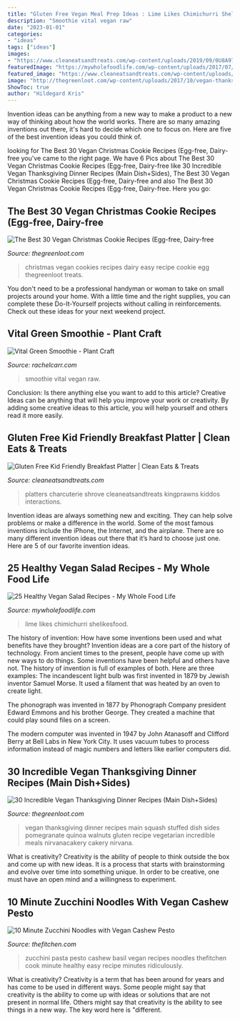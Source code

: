 ```yaml
---
title: "Gluten Free Vegan Meal Prep Ideas : Lime Likes Chimichurri Shelikesfood"
description: "Smoothie vital vegan raw"
date: "2023-01-01"
categories:
- "ideas"
tags: ["ideas"]
images:
- "https://www.cleaneatsandtreats.com/wp-content/uploads/2019/09/0U8A9700-e1569381895368.jpg"
featuredImage: "https://mywholefoodlife.com/wp-content/uploads/2017/07/chopped-salad-8286.jpg"
featured_image: "https://www.cleaneatsandtreats.com/wp-content/uploads/2019/09/0U8A9700-e1569381895368.jpg"
image: "http://thegreenloot.com/wp-content/uploads/2017/10/vegan-thanksgiving-dinner-recipes-17.jpg"
ShowToc: true
author: "Hildegard Kris"
---
```



Invention ideas can be anything from a new way to make a product to a new way of thinking about how the world works. There are so many amazing inventions out there, it's hard to decide which one to focus on. Here are five of the best invention ideas you could think of.

	

		
looking for The Best 30 Vegan Christmas Cookie Recipes (Egg-free, Dairy-free you've came to the right page. We have 6 Pics about The Best 30 Vegan Christmas Cookie Recipes (Egg-free, Dairy-free like 30 Incredible Vegan Thanksgiving Dinner Recipes (Main Dish+Sides), The Best 30 Vegan Christmas Cookie Recipes (Egg-free, Dairy-free and also The Best 30 Vegan Christmas Cookie Recipes (Egg-free, Dairy-free. Here you go:
		
    
## The Best 30 Vegan Christmas Cookie Recipes (Egg-free, Dairy-free

<img loading=lazy src="https://thegreenloot.com/wp-content/uploads/2017/10/vegan-christmas-cookies-egg-dairy-free-recipes-site.png" onerror="this.onerror=null;this.src='https://tse3.mm.bing.net/th?id=OIP.v4-1PZfZ78Ni_jK7P5pRfwHaD4&amp;pid=15.1';" alt="The Best 30 Vegan Christmas Cookie Recipes (Egg-free, Dairy-free">

_Source: thegreenloot.com_

>christmas vegan cookies recipes dairy easy recipe cookie egg thegreenloot treats. 

	

You don't need to be a professional handyman or woman to take on small projects around your home. With a little time and the right supplies, you can complete these Do-It-Yourself projects without calling in reinforcements. Check out these ideas for your next weekend project.

    
## Vital Green Smoothie - Plant Craft

<img loading=lazy src="https://www.rachelcarr.com/wp-content/uploads/2018/12/vital-green-smoothie-1024px-2.jpg" onerror="this.onerror=null;this.src='https://tse2.mm.bing.net/th?id=OIP.1mMm0RZuLp4TTmqN32MWkwHaLH&amp;pid=15.1';" alt="Vital Green Smoothie - Plant Craft">

_Source: rachelcarr.com_

>smoothie vital vegan raw. 

	

Conclusion: Is there anything else you want to add to this article?
Creative Ideas can be anything that will help you improve your work or creativity. By adding some creative ideas to this article, you will help yourself and others read it more easily.

    
## Gluten Free Kid Friendly Breakfast Platter | Clean Eats &amp; Treats

<img loading=lazy src="https://www.cleaneatsandtreats.com/wp-content/uploads/2019/09/0U8A9700-e1569381895368.jpg" onerror="this.onerror=null;this.src='https://tse2.mm.bing.net/th?id=OIP.a7yD11r-Z-xIgXshMiI9EQHaLH&amp;pid=15.1';" alt="Gluten Free Kid Friendly Breakfast Platter | Clean Eats &amp; Treats">

_Source: cleaneatsandtreats.com_

>platters charcuterie shrove cleaneatsandtreats kingprawns kiddos interactions. 

	

Invention ideas are always something new and exciting. They can help solve problems or make a difference in the world. Some of the most famous inventions include the iPhone, the Internet, and the airplane. There are so many different invention ideas out there that it’s hard to choose just one. Here are 5 of our favorite invention ideas.

    
## 25 Healthy Vegan Salad Recipes - My Whole Food Life

<img loading=lazy src="https://mywholefoodlife.com/wp-content/uploads/2017/07/chopped-salad-8286.jpg" onerror="this.onerror=null;this.src='https://tse3.mm.bing.net/th?id=OIP.1J__by9z7x9G1xBdKkqPowHaLG&amp;pid=15.1';" alt="25 Healthy Vegan Salad Recipes - My Whole Food Life">

_Source: mywholefoodlife.com_

>lime likes chimichurri shelikesfood. 

	

The history of invention: How have some inventions been used and what benefits have they brought?
Invention ideas are a core part of the history of technology. From ancient times to the present, people have come up with new ways to do things. Some inventions have been helpful and others have not. The history of invention is full of examples of both. Here are three examples:
The incandescent light bulb was first invented in 1879 by Jewish inventor Samuel Morse. It used a filament that was heated by an oven to create light.

The phonograph was invented in 1877 by Phonograph Company president Edward Emmons and his brother George. They created a machine that could play sound files on a screen.

The modern computer was invented in 1947 by John Atanasoff and Clifford Berry at Bell Labs in New York City. It uses vacuum tubes to process information instead of magic numbers and letters like earlier computers did.

    
## 30 Incredible Vegan Thanksgiving Dinner Recipes (Main Dish+Sides)

<img loading=lazy src="http://thegreenloot.com/wp-content/uploads/2017/10/vegan-thanksgiving-dinner-recipes-17.jpg" onerror="this.onerror=null;this.src='https://tse2.mm.bing.net/th?id=OIP.2cpgdlp3kwBG8AT6Iz9zlAHaLH&amp;pid=15.1';" alt="30 Incredible Vegan Thanksgiving Dinner Recipes (Main Dish+Sides)">

_Source: thegreenloot.com_

>vegan thanksgiving dinner recipes main squash stuffed dish sides pomegranate quinoa walnuts gluten recipe vegetarian incredible meals nirvanacakery cakery nirvana. 

	

What is creativity?
Creativity is the ability of people to think outside the box and come up with new ideas. It is a process that starts with brainstorming and evolve over time into something unique. In order to be creative, one must have an open mind and a willingness to experiment.

    
## 10 Minute Zucchini Noodles With Vegan Cashew Pesto

<img loading=lazy src="https://thefitchen.com/wp-content/uploads/2014/08/IMG_7694.jpg" onerror="this.onerror=null;this.src='https://tse3.mm.bing.net/th?id=OIP.mKN4EUbK--GxTMAW_0NidAHaLH&amp;pid=15.1';" alt="10 Minute Zucchini Noodles with Vegan Cashew Pesto">

_Source: thefitchen.com_

>zucchini pasta pesto cashew basil vegan recipes noodles thefitchen cook minute healthy easy recipe minutes ridiculously. 

	

What is creativity?
Creativity is a term that has been around for years and has come to be used in different ways. Some people might say that creativity is the ability to come up with ideas or solutions that are not present in normal life. Others might say that creativity is the ability to see things in a new way. The key word here is "different.

